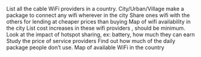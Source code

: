List all the cable WiFi providers in a country. City/Urban/Village
make a package to connect any wifi wherever in the city
Share ones wifi with the others for lending at cheaper prices than buying 
Map of wifi availability in the city
List cost increases in these wifi providers , should be minimum.
Look at the impact of hotspot sharing, ex: battery, how much they can earn
Study the price of service providers
Find out how much of the daily package people don’t use.
Map of available WiFi in the country 
